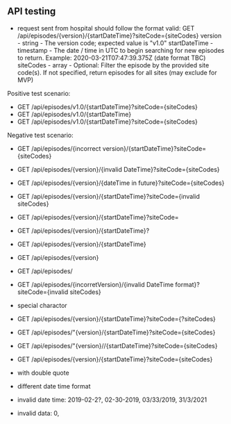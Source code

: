 ## API testing
* request sent from hospital should follow the format
valid: GET /api/episodes/{version}/{startDateTime}?siteCode={siteCodes}
version - string - The version code; expected value is "v1.0"
startDateTime - timestamp - The date / time in UTC to begin searching for new episodes to return. Example: 2020-03-21T07:47:39.375Z (date format TBC)
siteCodes - array - Optional: Filter the episode by the provided site code(s). If not specified, return episodes for all sites (may exclude for MVP)

Positive test scenario:
* GET /api/episodes/v1.0/{startDateTime}?siteCode={siteCodes}
* GET /api/episodes/v1.0/{startDateTime}
* GET /api/episodes/v1.0/{startDateTime}?siteCode={siteCodes}

Negative test scenario: 

* GET /api/episodes/{incorrect version}/{startDateTime}?siteCode={siteCodes}
* GET /api/episodes/{version}/{invalid DateTime}?siteCode={siteCodes}
* GET /api/episodes/{version}/{dateTime in future}?siteCode={siteCodes}
* GET /api/episodes/{version}/{startDateTime}?siteCode={invalid siteCodes}
* GET /api/episodes/{version}/{startDateTime}?siteCode=
* GET /api/episodes/{version}/{startDateTime}?
* GET /api/episodes/{version}/{startDateTime}
* GET /api/episodes/{version}
* GET /api/episodes/

* GET /api/episodes/{incorretVersion}/{invalid DateTime format}?siteCode={invalid siteCodes}

* special charactor
* GET /api/episodes/{version}/{startDateTime}?siteCode={?siteCodes}
* GET /api/episodes/"{version}/{startDateTime}?siteCode={siteCodes}
* GET /api/episodes/"{version}//{startDateTime}?siteCode={siteCodes}
* GET /api/episodes/{version}/{startDateTime}?siteCode=\{siteCodes}
* with double quote

* different date time format
* invalid date time: 2019-02-2?, 02-30-2019, 03/33/2019, 31/3/2021
* invalid data: 0,  
